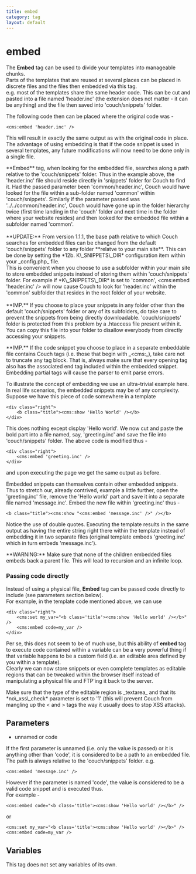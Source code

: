 ```yaml
---
title: embed
category: tag
layout: default
---
```


# embed

The **Embed** tag can be used to divide your templates into manageable chunks.<br/>
Parts of the templates that are reused at several places can be placed in discrete files and the files then embedded via this tag.<br/>
e.g. most of the templates share the same header code. This can be cut and pasted into a file named 'header.inc' (the extension does not matter - it can be anything) and the file then saved into 'couch/snippets' folder.

The following code then can be placed where the original code was -

```
<cms:embed 'header.inc' />
```

This will result in exactly the same output as with the original code in place.<br/>
The advantage of using embedding is that if the code snippet is used in several templates, any future modifications will now need to be done only in a single file.

<p class="notice">
    **Embed** tag, when looking for the embedded file, searches along a path relative to the 'couch/snippets' folder. Thus in the example above, the 'header.inc' file should reside directly in 'snippets' folder for Couch to find it. Had the passed parameter been 'common/header.inc', Couch would have looked for the file within a sub-folder named 'common' within 'couch/snippets'. Similarly if the parameter passed was '../../common/header.inc', Couch would have gone up in the folder hierarchy twice (first time landing in the 'couch' folder and next time in the folder where your website resides) and then looked for the embedded file within a subfolder named 'common'.<br/>
    <br/>
    **UPDATE:** From version 1.1.1, the base path relative to which Couch searches for embedded files can be changed from the default 'couch/snippets' folder to any folder **relatve to your main site**. This can be done by setting the *12b. K\_SNIPPETS\_DIR* configuration item within your _config.php_ file.<br/>
    This is convenient when you choose to use a subfolder within your main site to store embedded snippets instead of storing them within 'couch/snippets' folder. For example if *K\_SNIPPETS\_DIR* is set to 'common', &lt;cms:embed 'header.inc' /&gt; will now cause Couch to look for 'header.inc' within the 'common' subfolder that resides in the root folder of your website.<br/>
    <br/>
    **IMP.** If you choose to place your snippets in any folder other than the default 'couch/snippets' folder or any of its subfolders, do take care to prevent the snippets from being directly downloadable. 'couch/snippets' folder is protected from this problem by a .htaccess file present within it. You can copy this file into your folder to disallow everybody from directly accessing your snippets.
</p>

<p class="error">**IMP.** If the code snippet you choose to place in a separate embeddable file contains Couch tags (i.e. those that begin with _&lt;cms:_), take care not to truncate any tag block. That is, always make sure that every opening tag also has the associated end tag included within the embedded snippet. Embedding partial tags will cause the  parser to emit parse errors.</p>

To illustrate the concept of embedding we use an ultra-trivial example here. In real life scenarios, the embedded snippets may be of any complexity. Suppose we have this piece of code somewhere in a template

```
<div class="right">
    <b class="title"><cms:show 'Hello World' /></b>
</div>
```

This does nothing except display 'Hello world'. We now cut and paste the bold part into a file named, say, 'greeting.inc' and save the file into 'couch/snippets' folder. The above code is modified thus -

```
<div class="right">
    <cms:embed 'greeting.inc' />
</div>
```

and upon executing the page we get the same output as before.

Embedded snippets can themselves contain other embedded snippets. Thus to stretch our, already contrived, example a little further, open the 'greeting.inc' file, remove the 'Hello world' part and save it into a separate file named 'message.inc'. Embed the new file within 'greeting.inc' thus -

```
<b class="title"><cms:show "<cms:embed 'message.inc' />" /></b>
```

Notice the use of double quotes. Executing the template results in the same output as having the entire string right there within the template instead of embedding it in two separate files (original template embeds 'greeting.inc' which in turn embeds 'message.inc').

<p class="error">**WARNING:** Make sure that none of the children embedded files embeds back a parent file. This will lead to recursion and an infinite loop.</p>

### Passing code directly

Instead of using a physical file, **Embed** tag can be passed code directly to include  (see parameters section below).<br/>
For example, in the template code mentioned above, we can use

```
<div class="right">
    <cms:set my_var="<b class='title'><cms:show 'Hello world' /></b>" />
    <cms:embed code=my_var />
</div>
```

Per se, this does not seem to be of much use, but this ability of **embed** tag to execute code contained within a variable can be a very powerful thing if that variable happens to be a custom field (i.e. an editable area defined by you within a template).<br/>
Clearly we can now store snippets or even complete templates as editable regions that can be tweaked within the browser itself instead of manipulating a physical file and FTP'ing it back to the server.

<p class="error">Make sure that the type of the editable region is _textarea_ and that its *no\_xss\_check* parameter is set to '1' (this will prevent Couch from mangling up the &lt; and &gt; tags the way it usually does to stop XSS attacks).</p>

## Parameters

*   unnamed or code

If the first parameter is unnamed (i.e. only the value is passed) or it is anything other than 'code', it is considered to be a path to an embedded file. The path is always relative to the 'couch/snippets' folder. e.g.

```
<cms:embed 'message.inc' />
```

However if the parameter is named 'code', the value is considered to be a valid code snippet and is executed thus.<br/>
For example -

```
<cms:embed code="<b class='title'><cms:show 'Hello world' /></b>" />
```

or

```
<cms:set my_var="<b class='title'><cms:show 'Hello world' /></b>" />
<cms:embed code=my_var />
```

## Variables

This tag does not set any variables of its own.
